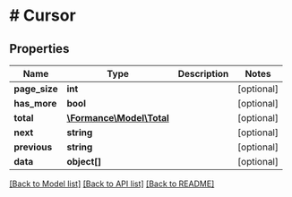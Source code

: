 # # Cursor

## Properties

Name | Type | Description | Notes
------------ | ------------- | ------------- | -------------
**page_size** | **int** |  | [optional]
**has_more** | **bool** |  | [optional]
**total** | [**\Formance\Model\Total**](Total.md) |  | [optional]
**next** | **string** |  | [optional]
**previous** | **string** |  | [optional]
**data** | **object[]** |  | [optional]

[[Back to Model list]](../../README.md#models) [[Back to API list]](../../README.md#endpoints) [[Back to README]](../../README.md)

